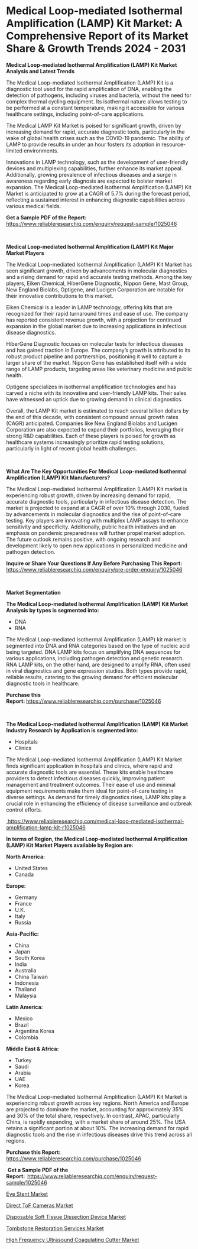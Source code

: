 <p><h1>Medical Loop-mediated Isothermal Amplification (LAMP) Kit Market: A Comprehensive Report of its Market Share & Growth Trends 2024 - 2031</h1></p><p><strong>Medical Loop-mediated Isothermal Amplification (LAMP) Kit Market Analysis and Latest Trends</strong></p>
<p><p>The Medical Loop-mediated Isothermal Amplification (LAMP) Kit is a diagnostic tool used for the rapid amplification of DNA, enabling the detection of pathogens, including viruses and bacteria, without the need for complex thermal cycling equipment. Its isothermal nature allows testing to be performed at a constant temperature, making it accessible for various healthcare settings, including point-of-care applications.</p><p>The Medical LAMP Kit Market is poised for significant growth, driven by increasing demand for rapid, accurate diagnostic tools, particularly in the wake of global health crises such as the COVID-19 pandemic. The ability of LAMP to provide results in under an hour fosters its adoption in resource-limited environments.</p><p>Innovations in LAMP technology, such as the development of user-friendly devices and multiplexing capabilities, further enhance its market appeal. Additionally, growing prevalence of infectious diseases and a surge in awareness regarding early diagnosis are expected to bolster market expansion. The Medical Loop-mediated Isothermal Amplification (LAMP) Kit Market is anticipated to grow at a CAGR of 5.7% during the forecast period, reflecting a sustained interest in enhancing diagnostic capabilities across various medical fields.</p></p>
<p><strong>Get a Sample PDF of the Report:&nbsp;</strong> <a href="https://www.reliableresearchiq.com/enquiry/request-sample/1025046?utm_campaign=973&utm_medium=2&utm_source=Github&utm_content=ia&utm_term=05122024&utm_id=medical-loop-mediated-isothermal-amplification-lamp-kit">https://www.reliableresearchiq.com/enquiry/request-sample/1025046</a></p>
<p>&nbsp;</p>
<p><strong>Medical Loop-mediated Isothermal Amplification (LAMP) Kit Major Market Players</strong></p>
<p><p>The Medical Loop-mediated Isothermal Amplification (LAMP) Kit Market has seen significant growth, driven by advancements in molecular diagnostics and a rising demand for rapid and accurate testing methods. Among the key players, Eiken Chemical, HiberGene Diagnostic, Nippon Gene, Mast Group, New England Biolabs, Optigene, and Lucigen Corporation are notable for their innovative contributions to this market.</p><p>Eiken Chemical is a leader in LAMP technology, offering kits that are recognized for their rapid turnaround times and ease of use. The company has reported consistent revenue growth, with a projection for continued expansion in the global market due to increasing applications in infectious disease diagnostics.</p><p>HiberGene Diagnostic focuses on molecular tests for infectious diseases and has gained traction in Europe. The company’s growth is attributed to its robust product pipeline and partnerships, positioning it well to capture a larger share of the market. Nippon Gene has established itself with a wide range of LAMP products, targeting areas like veterinary medicine and public health.</p><p>Optigene specializes in isothermal amplification technologies and has carved a niche with its innovative and user-friendly LAMP kits. Their sales have witnessed an uptick due to growing demand in clinical diagnostics.</p><p>Overall, the LAMP Kit market is estimated to reach several billion dollars by the end of this decade, with consistent compound annual growth rates (CAGR) anticipated. Companies like New England Biolabs and Lucigen Corporation are also expected to expand their portfolios, leveraging their strong R&D capabilities. Each of these players is poised for growth as healthcare systems increasingly prioritize rapid testing solutions, particularly in light of recent global health challenges.</p></p>
<p>&nbsp;</p>
<p><strong>What Are The Key Opportunities For Medical Loop-mediated Isothermal Amplification (LAMP) Kit Manufacturers?</strong></p>
<p><p>The Medical Loop-mediated Isothermal Amplification (LAMP) Kit market is experiencing robust growth, driven by increasing demand for rapid, accurate diagnostic tools, particularly in infectious disease detection. The market is projected to expand at a CAGR of over 10% through 2030, fueled by advancements in molecular diagnostics and the rise of point-of-care testing. Key players are innovating with multiplex LAMP assays to enhance sensitivity and specificity. Additionally, public health initiatives and an emphasis on pandemic preparedness will further propel market adoption. The future outlook remains positive, with ongoing research and development likely to open new applications in personalized medicine and pathogen detection.</p></p>
<p><strong>Inquire or Share Your Questions If Any Before Purchasing This Report:</strong> <a href="https://www.reliableresearchiq.com/enquiry/pre-order-enquiry/1025046?utm_campaign=973&utm_medium=2&utm_source=Github&utm_content=ia&utm_term=05122024&utm_id=medical-loop-mediated-isothermal-amplification-lamp-kit">https://www.reliableresearchiq.com/enquiry/pre-order-enquiry/1025046</a></p>
<p>&nbsp;</p>
<p><strong>Market Segmentation</strong></p>
<p><strong>The Medical Loop-mediated Isothermal Amplification (LAMP) Kit Market Analysis by types is segmented into:</strong></p>
<p><ul><li>DNA</li><li>RNA</li></ul></p>
<p><p>The Medical Loop-mediated Isothermal Amplification (LAMP) kit market is segmented into DNA and RNA categories based on the type of nucleic acid being targeted. DNA LAMP kits focus on amplifying DNA sequences for various applications, including pathogen detection and genetic research. RNA LAMP kits, on the other hand, are designed to amplify RNA, often used in viral diagnostics and gene expression studies. Both types provide rapid, reliable results, catering to the growing demand for efficient molecular diagnostic tools in healthcare.</p></p>
<p><strong>Purchase this Report:&nbsp;</strong><a href="https://www.reliableresearchiq.com/purchase/1025046?utm_campaign=973&utm_medium=2&utm_source=Github&utm_content=ia&utm_term=05122024&utm_id=medical-loop-mediated-isothermal-amplification-lamp-kit">https://www.reliableresearchiq.com/purchase/1025046</a></p>
<p>&nbsp;</p>
<p><strong>The Medical Loop-mediated Isothermal Amplification (LAMP) Kit Market Industry Research by Application is segmented into:</strong></p>
<p><ul><li>Hospitals</li><li>Clinics</li></ul></p>
<p><p>The Medical Loop-mediated Isothermal Amplification (LAMP) Kit Market finds significant application in hospitals and clinics, where rapid and accurate diagnostic tools are essential. These kits enable healthcare providers to detect infectious diseases quickly, improving patient management and treatment outcomes. Their ease of use and minimal equipment requirements make them ideal for point-of-care testing in diverse settings. As demand for timely diagnostics rises, LAMP kits play a crucial role in enhancing the efficiency of disease surveillance and outbreak control efforts.</p></p>
<p><a href="https://www.reliableresearchiq.com/medical-loop-mediated-isothermal-amplification-lamp-kit-r1025046?utm_campaign=973&utm_medium=2&utm_source=Github&utm_content=ia&utm_term=05122024&utm_id=medical-loop-mediated-isothermal-amplification-lamp-kit">&nbsp;https://www.reliableresearchiq.com/medical-loop-mediated-isothermal-amplification-lamp-kit-r1025046</a></p>
<p><strong>In terms of Region, the Medical Loop-mediated Isothermal Amplification (LAMP) Kit Market Players available by Region are:</strong></p>
<p>
    <p> <strong> North America: </strong>
        <ul>
            <li>United States</li>
            <li>Canada</li>
        </ul>
        </p> 
    <p> <strong> Europe: </strong>
        <ul>
            <li>Germany</li>
            <li>France</li>
            <li>U.K.</li>
            <li>Italy</li>
            <li>Russia</li>
        </ul>
        </p> 
    <p> <strong> Asia-Pacific: </strong>
        <ul>
            <li>China</li>
            <li>Japan</li>
            <li>South Korea</li>
            <li>India</li>
            <li>Australia</li>
            <li>China Taiwan</li>
            <li>Indonesia</li>
            <li>Thailand</li>
            <li>Malaysia</li>
        </ul>
        </p> 
    <p> <strong> Latin America: </strong>
        <ul>
            <li>Mexico</li>
            <li>Brazil</li>
            <li>Argentina Korea</li>
            <li>Colombia</li>
        </ul>
        </p> 
    <p> <strong> Middle East & Africa: </strong>
        <ul>
            <li>Turkey</li>
            <li>Saudi</li>
            <li>Arabia</li>
            <li>UAE</li>
            <li>Korea</li>
        </ul>
    </p>
    </p>
<p><p>The Medical Loop-mediated Isothermal Amplification (LAMP) Kit Market is experiencing robust growth across key regions. North America and Europe are projected to dominate the market, accounting for approximately 35% and 30% of the total share, respectively. In contrast, APAC, particularly China, is rapidly expanding, with a market share of around 25%. The USA retains a significant portion at about 10%. The increasing demand for rapid diagnostic tools and the rise in infectious diseases drive this trend across all regions.</p></p>
<p><strong>Purchase this Report: </strong><a href="https://www.reliableresearchiq.com/purchase/1025046?utm_campaign=973&utm_medium=2&utm_source=Github&utm_content=ia&utm_term=05122024&utm_id=medical-loop-mediated-isothermal-amplification-lamp-kit">https://www.reliableresearchiq.com/purchase/1025046</a></p>
<p>&nbsp;<strong>Get a Sample PDF of the Report:&nbsp;&nbsp;</strong><a href="https://www.reliableresearchiq.com/enquiry/request-sample/1025046?utm_campaign=973&utm_medium=2&utm_source=Github&utm_content=ia&utm_term=05122024&utm_id=medical-loop-mediated-isothermal-amplification-lamp-kit">https://www.reliableresearchiq.com/enquiry/request-sample/1025046</a></p>
<p><strong></strong></p>
<p><p><a href="https://www.linkedin.com/pulse/eye-stent-market-size-analysis-2024-2031-deployment-growth-wdnif?utm_campaign=973&utm_medium=2&utm_source=Github&utm_content=ia&utm_term=05122024&utm_id=medical-loop-mediated-isothermal-amplification-lamp-kit">Eye Stent Market</a></p><p><a href="https://issuu.com/reportprime-2/docs/direct-tof-cameras-market-size-2030.pptx?utm_campaign=973&utm_medium=2&utm_source=Github&utm_content=ia&utm_term=05122024&utm_id=medical-loop-mediated-isothermal-amplification-lamp-kit">Direct ToF Cameras Market</a></p><p><a href="https://github.com/lashaunm5st/Market-Research-Report-List-1/blob/main/disposable-soft-tissue-dissection-device-market.md?utm_campaign=973&utm_medium=2&utm_source=Github&utm_content=ia&utm_term=05122024&utm_id=medical-loop-mediated-isothermal-amplification-lamp-kit">Disposable Soft Tissue Dissection Device Market</a></p><p><a href="https://issuu.com/reportprime-2/docs/tombstone-restoration-services-market-size-2030.pp?utm_campaign=973&utm_medium=2&utm_source=Github&utm_content=ia&utm_term=05122024&utm_id=medical-loop-mediated-isothermal-amplification-lamp-kit">Tombstone Restoration Services Market</a></p><p><a href="https://github.com/kimberjam0i/Market-Research-Report-List-1/blob/main/high-frequency-ultrasound-coagulating-cutter-market.md?utm_campaign=973&utm_medium=2&utm_source=Github&utm_content=ia&utm_term=05122024&utm_id=medical-loop-mediated-isothermal-amplification-lamp-kit">High Frequency Ultrasound Coagulating Cutter Market</a></p></p>